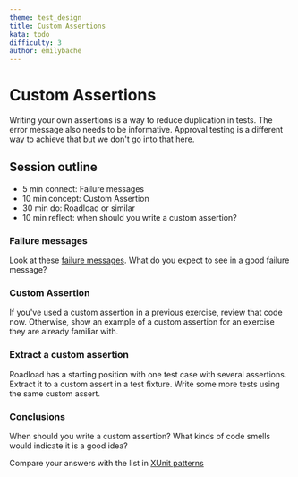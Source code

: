 ```yaml
---
theme: test_design
title: Custom Assertions
kata: todo
difficulty: 3
author: emilybache
---
```


# Custom Assertions

Writing your own assertions is a way to reduce duplication in tests. The error message also needs to be informative. Approval testing is a different way to achieve that but we don't go into that here.

## Session outline

* 5 min connect: Failure messages
* 10 min concept: Custom Assertion
* 30 min do: Roadload or similar
* 10 min reflect: when should you write a custom assertion?

### Failure messages
Look at these [failure messages](/exercises/games/failure_messages.html). What do you expect to see in a good failure message?

### Custom Assertion
If you've used a custom assertion in a previous exercise, review that code now. Otherwise, show an example of a custom assertion for an exercise they are already familiar with.

### Extract a custom assertion
Roadload has a starting position with one test case with several assertions. Extract it to a custom assert in a test fixture. Write some more tests using the same custom assert.

### Conclusions
When should you write a custom assertion? What kinds of code smells would indicate it is a good idea?

Compare your answers with the list in [XUnit patterns](http://xunitpatterns.com/Custom%20Assertion.html)

